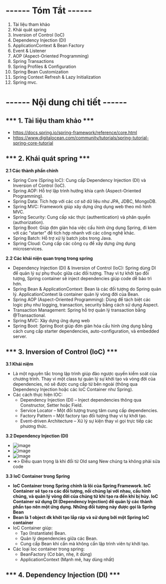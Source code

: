 # **------ Tóm Tắt ------**
1. Tài liệu tham khảo
2. Khái quát spring
3. Inversion of Control (IoC)
4. Dependency Injection (DI)
5. ApplicationContext & Bean Factory
6. Event & Listener
7. AOP (Aspect-Oriented Programming)
8. Spring Transactions
9. Spring Profiles & Configuration
10. Spring Bean Customization
11. Spring Context Refresh & Lazy Initialization
12. Spring mvc.


# **------ Nội dung chi tiết ------**

## *** 1. Tài liệu tham khảo ***
- https://docs.spring.io/spring-framework/reference/core.html
- https://www.digitalocean.com/community/tutorials/spring-tutorial-spring-core-tutorial

## *** 2. Khái quát spring ***
**2.1 Các thành phần chính**
- Spring Core (Spring IoC): Cung cấp Dependency Injection (DI) và Inversion of Control (IoC).
- Spring AOP: Hỗ trợ lập trình hướng khía cạnh (Aspect-Oriented Programming).
- Spring Data: Tích hợp với các cơ sở dữ liệu như JPA, JDBC, MongoDB.
- Spring MVC: Framework giúp xây dựng ứng dụng web theo mô hình MVC.
- Spring Security: Cung cấp xác thực (authentication) và phân quyền (authorization).
- Spring Boot: Giúp đơn giản hóa việc cấu hình ứng dụng Spring, đi kèm với các "starter" để tích hợp nhanh với các công nghệ khác.
- Spring Batch: Hỗ trợ xử lý batch jobs trong Java.
- Spring Cloud: Cung cấp các công cụ để xây dựng ứng dụng microservices.

**2.2 Các khái niện quan trọng trong spring**
- Dependency Injection (DI) & Inversion of Control (IoC): Spring dùng DI để quản lý sự phụ thuộc giữa các đối tượng. Thay vì tự khởi tạo đối tượng, Spring container sẽ inject dependencies giúp code dễ bảo trì hơn.
- Spring Bean & ApplicationContext: Bean là các đối tượng do Spring quản lý. ApplicationContext là container quản lý vòng đời của Bean.
- Spring AOP (Aspect-Oriented Programming): Dùng để tách biệt các logic phụ như logging, transaction, security bằng cách sử dụng Aspect.
- Transaction Management: Spring hỗ trợ quản lý transaction bằng @Transactional.
- Spring MVC: Xây dựng ứng dụng web
- Spring Boot: Spring Boot giúp đơn giản hóa cấu hình ứng dụng bằng cách cung cấp starter dependencies, auto-configuration, và embedded server.

## *** 3. Inversion of Control (IoC) ***
**3.1 Khái niệm**
- Là một nguyên tắc trong lập trình giúp đảo ngược quyền kiểm soát của chương trình. Thay vì một class tự quản lý sự khởi tạo và vòng đời của dependencies, nó sẽ được cung cấp từ bên ngoài (thông qua Dependency Injection hoặc các IoC Container như Spring).
- Các cách thực hiện IOC:
  + Dependency Injection (DI) – Inject dependencies thông qua Constructor, Setter hoặc Field.
  + Service Locator – Một đối tượng trung tâm cung cấp dependencies.
  + Factory Pattern – Một factory tạo đối tượng thay vì tự khởi tạo.
  + Event-driven Architecture – Xử lý sự kiện thay vì gọi trực tiếp các phương thức.

**3.2 Dependency Injection (DI)**
- ![image](https://github.com/user-attachments/assets/c561a850-793d-479d-8d8f-f0c050e33430)
- ![image](https://github.com/user-attachments/assets/da312854-f379-4276-a831-637d69f4b1b1)
- ![image](https://github.com/user-attachments/assets/889350ed-58e4-4330-be61-704416a4e917)
- =>> Điều quan trọng là khi đổi từ Old sang New chúng ta không phải sửa code

**3.3 IoC Container trong Spring**
- **IoC Container trong Spring chính là lõi của Spring Framework. IoC Container sẽ tạo ra các đối tượng, nối chúng lại với nhau, cấu hình chúng, và quản lý vòng đời của chúng từ khi tạo ra đến khi bị hủy. IoC Container sử dụng DI (Dependency Injection) để quản lý các thành phần tạo nên một ứng dụng. Những đối tượng này được gọi là Spring Bean**
- **Bean là 1 object dk khởi tạo lắp ráp và sử dụng bởi một Spring IoC container**
- IoC Container giúp:
  + Tạo (Instantiate) Bean.
  + Quản lý dependencies giữa các Bean.
  + Cung cấp Bean khi cần mà không cần lập trình viên tự khởi tạo.
- Các loại Ioc container trong spring:
  + BeanFactory (Cơ bản, nhẹ, ít dùng)
  + ApplicationContext (Mạnh mẽ, hay dùng nhất)

## *** 4. Dependency Injection (DI) ***




